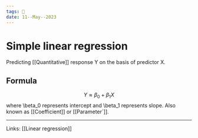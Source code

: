 ```yaml
---
tags: 🌱
date: 11--May--2023
---
```


# Simple linear regression
Predicting [[Quantitative]] response Y on the basis of predictor X.
## Formula
$$Y \approx \beta_0 + \beta_1X$$
where \beta_0 represents intercept and \beta_1 represents slope. Also known as [[Coefficient]] or [[Parameter`]].


---
Links: [[Linear regression]]